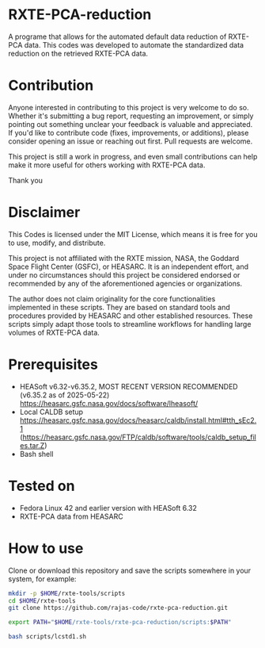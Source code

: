 # RXTE-PCA-reduction
A programe  that allows for the automated default data reduction of RXTE-PCA data. This codes was developed to automate the standardized data reduction on the retrieved RXTE-PCA data.

# Contribution
Anyone interested in contributing to this project is very welcome to do so. Whether it's submitting a bug report, requesting an improvement, or simply pointing out something unclear your feedback is valuable and appreciated.
If you'd like to contribute code (fixes, improvements, or additions), please consider opening an issue or reaching out first. Pull requests are welcome.

This project is still a work in progress, and even small contributions can help make it more useful for others working with RXTE-PCA data.

Thank you

# Disclaimer
This Codes is licensed under the MIT License, which means it is free for you to use, modify, and distribute.

This project is not affiliated with the RXTE mission, NASA, the Goddard Space Flight Center (GSFC), or HEASARC. It is an independent effort, and under no circumstances should this project be considered endorsed or recommended by any of the aforementioned agencies or organizations.

The author does not claim originality for the core functionalities implemented in these scripts. They are based on standard tools and procedures provided by HEASARC and other established resources. These scripts simply adapt those tools to streamline workflows for handling large volumes of RXTE-PCA data.

# Prerequisites

- HEASoft v6.32-v6.35.2, MOST RECENT VERSION RECOMMENDED (v6.35.2 as of 2025-05-22) https://heasarc.gsfc.nasa.gov/docs/software/lheasoft/
- Local CALDB setup https://heasarc.gsfc.nasa.gov/docs/heasarc/caldb/install.html#tth_sEc2.1 (https://heasarc.gsfc.nasa.gov/FTP/caldb/software/tools/caldb_setup_files.tar.Z)
- Bash shell

# Tested on

- Fedora Linux 42 and earlier version with HEASoft 6.32
- RXTE-PCA data from HEASARC

# How to use 

Clone or download this repository and save the scripts somewhere in your system, for example:

```bash
mkdir -p $HOME/rxte-tools/scripts
cd $HOME/rxte-tools
git clone https://github.com/rajas-code/rxte-pca-reduction.git

export PATH="$HOME/rxte-tools/rxte-pca-reduction/scripts:$PATH"

bash scripts/lcstd1.sh
